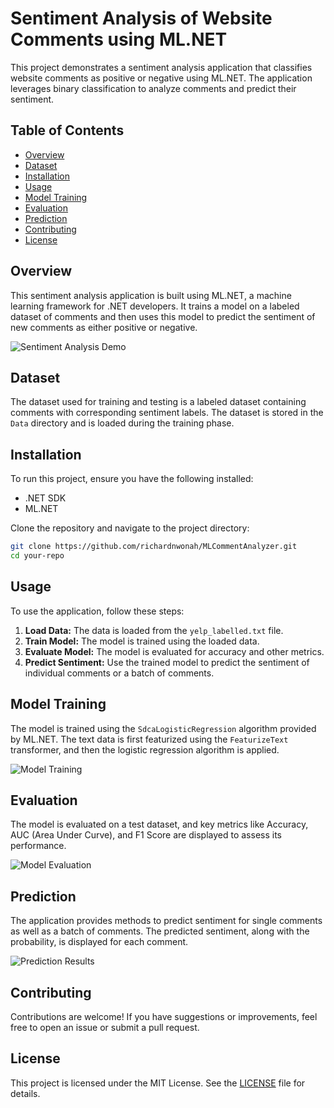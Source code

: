 
# Sentiment Analysis of Website Comments using ML.NET

This project demonstrates a sentiment analysis application that classifies website comments as positive or negative using ML.NET. The application leverages binary classification to analyze comments and predict their sentiment.

## Table of Contents

- [Overview](#overview)
- [Dataset](#dataset)
- [Installation](#installation)
- [Usage](#usage)
- [Model Training](#model-training)
- [Evaluation](#evaluation)
- [Prediction](#prediction)
- [Contributing](#contributing)
- [License](#license)

## Overview

This sentiment analysis application is built using ML.NET, a machine learning framework for .NET developers. It trains a model on a labeled dataset of comments and then uses this model to predict the sentiment of new comments as either positive or negative.

![Sentiment Analysis Demo](https://github.com/richardnwonah/MLCommentAnalyzer/images/demo.png)

## Dataset

The dataset used for training and testing is a labeled dataset containing comments with corresponding sentiment labels. The dataset is stored in the `Data` directory and is loaded during the training phase.

## Installation

To run this project, ensure you have the following installed:

- .NET SDK
- ML.NET

Clone the repository and navigate to the project directory:

```bash
git clone https://github.com/richardnwonah/MLCommentAnalyzer.git
cd your-repo
```

## Usage

To use the application, follow these steps:

1. **Load Data:** The data is loaded from the `yelp_labelled.txt` file.
2. **Train Model:** The model is trained using the loaded data.
3. **Evaluate Model:** The model is evaluated for accuracy and other metrics.
4. **Predict Sentiment:** Use the trained model to predict the sentiment of individual comments or a batch of comments.

## Model Training

The model is trained using the `SdcaLogisticRegression` algorithm provided by ML.NET. The text data is first featurized using the `FeaturizeText` transformer, and then the logistic regression algorithm is applied.

![Model Training](https://github.com/richardnwonah/MLCommentAnalyzer/images/training.png)

## Evaluation

The model is evaluated on a test dataset, and key metrics like Accuracy, AUC (Area Under Curve), and F1 Score are displayed to assess its performance.

![Model Evaluation](https://github.com/richardnwonah/MLCommentAnalyzer/images/evaluation.png)

## Prediction

The application provides methods to predict sentiment for single comments as well as a batch of comments. The predicted sentiment, along with the probability, is displayed for each comment.

![Prediction Results](https://github.com/richardnwonah/MLCommentAnalyzer/images/prediction.png)

## Contributing

Contributions are welcome! If you have suggestions or improvements, feel free to open an issue or submit a pull request.

## License

This project is licensed under the MIT License. See the [LICENSE](LICENSE) file for details.
